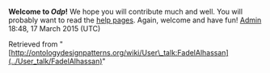 __Welcome to _Odp_!__ We hope you will contribute much and well. 
You will probably want to read the [help pages](http://ontologydesignpatterns.org/wiki/Help:Contents "Help:Contents"). Again, welcome and have fun! [Admin](../User/ValentinaPresutti "User:ValentinaPresutti") 18:48, 17 March 2015 (UTC)





Retrieved from "[http://ontologydesignpatterns.org/wiki/User\_talk:FadelAlhassan](../User_talk/FadelAlhassan)"